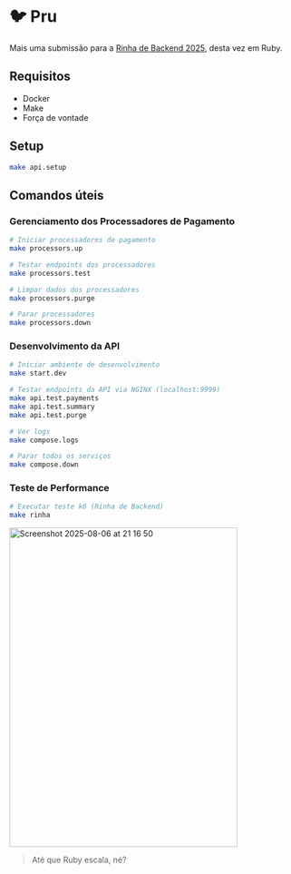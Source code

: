 # 🐦 Pru

Mais uma submissão para a [Rinha de Backend 2025](https://github.com/zanfranceschi/rinha-de-backend-2025), desta vez em Ruby.

## Requisitos

- Docker
- Make
- Força de vontade

## Setup

```bash
make api.setup
```

## Comandos úteis

### Gerenciamento dos Processadores de Pagamento

```bash
# Iniciar processadores de pagamento
make processors.up

# Testar endpoints dos processadores
make processors.test

# Limpar dados dos processadores
make processors.purge

# Parar processadores
make processors.down
```

### Desenvolvimento da API

```bash
# Iniciar ambiente de desenvolvimento
make start.dev

# Testar endpoints da API via NGINX (localhost:9999)
make api.test.payments
make api.test.summary
make api.test.purge

# Ver logs
make compose.logs

# Parar todos os serviços
make compose.down
```

### Teste de Performance

```bash
# Executar teste k6 (Rinha de Backend)
make rinha
```

<img width="402" height="563" alt="Screenshot 2025-08-06 at 21 16 50" src="https://github.com/user-attachments/assets/5894bd04-c8a2-419e-ab5a-8efc3de529fc" />


> Até que Ruby escala, né?
